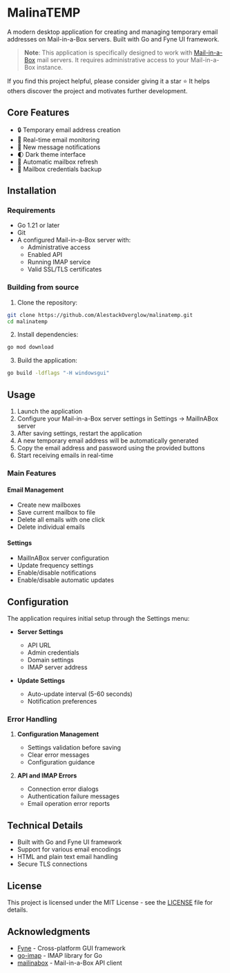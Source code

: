 # MalinaTEMP

A modern desktop application for creating and managing temporary email addresses on Mail-in-a-Box servers. Built with Go and Fyne UI framework.

> **Note**: This application is specifically designed to work with [Mail-in-a-Box](https://github.com/mail-in-a-box/mailinabox.git) mail servers. It requires administrative access to your Mail-in-a-Box instance.

If you find this project helpful, please consider giving it a star ⭐ It helps others discover the project and motivates further development.

## Core Features

- 🔒 Temporary email address creation
- 📨 Real-time email monitoring
- 🔔 New message notifications
- 🌓 Dark theme interface
- 🔄 Automatic mailbox refresh
- 💾 Mailbox credentials backup

## Installation

### Requirements

- Go 1.21 or later
- Git
- A configured Mail-in-a-Box server with:
  - Administrative access
  - Enabled API
  - Running IMAP service
  - Valid SSL/TLS certificates

### Building from source

1. Clone the repository:
```bash
git clone https://github.com/AlestackOverglow/malinatemp.git
cd malinatemp
```

2. Install dependencies:
```bash
go mod download
```

3. Build the application:
```bash
go build -ldflags "-H windowsgui"
```

## Usage

1. Launch the application
2. Configure your Mail-in-a-Box server settings in Settings -> MailInABox server
3. After saving settings, restart the application
4. A new temporary email address will be automatically generated
5. Copy the email address and password using the provided buttons
6. Start receiving emails in real-time

### Main Features

#### Email Management
- Create new mailboxes
- Save current mailbox to file
- Delete all emails with one click
- Delete individual emails

#### Settings
- MailInABox server configuration
- Update frequency settings
- Enable/disable notifications
- Enable/disable automatic updates

## Configuration

The application requires initial setup through the Settings menu:

- **Server Settings**
  - API URL
  - Admin credentials
  - Domain settings
  - IMAP server address

- **Update Settings**
  - Auto-update interval (5-60 seconds)
  - Notification preferences

### Error Handling

1. **Configuration Management**
   - Settings validation before saving
   - Clear error messages
   - Configuration guidance

2. **API and IMAP Errors**
   - Connection error dialogs
   - Authentication failure messages
   - Email operation error reports

## Technical Details

- Built with Go and Fyne UI framework
- Support for various email encodings
- HTML and plain text email handling
- Secure TLS connections

## License

This project is licensed under the MIT License - see the [LICENSE](LICENSE) file for details.

## Acknowledgments

- [Fyne](https://fyne.io/) - Cross-platform GUI framework
- [go-imap](https://github.com/emersion/go-imap) - IMAP library for Go
- [mailinabox](https://github.com/nrdcg/mailinabox) - Mail-in-a-Box API client 
